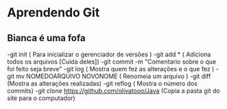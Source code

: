 # Aprendendo Git
## Bianca é uma fofa 
-git init ( Para inicializar o gerenciador de versões )
-git add * ( Adiciona todos os arquivos [Cuida deles])
-git commit -m "Comentario sobre o que foi feito seja breve"
-git log ( Mostra quem fez as alterações e o que fez )
-git mv NOMEDOARQUIVO NOVONOME ( Renomeia um arquivo )
-git diff (Mostra as alterações realizadas)
-git reflog ( Mostra o número dos commits)
-git clone https://github.com/olivatooo/Java (Copia a pasta git do site para o computador)